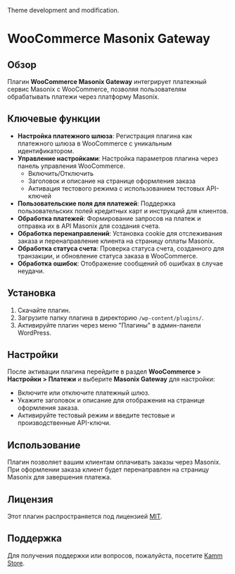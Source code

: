 Theme development and modification.

# WooCommerce Masonix Gateway

## Обзор
Плагин **WooCommerce Masonix Gateway** интегрирует платежный сервис Masonix с WooCommerce, позволяя пользователям обрабатывать платежи через платформу Masonix.

## Ключевые функции

- **Настройка платежного шлюза**: Регистрация плагина как платежного шлюза в WooCommerce с уникальным идентификатором.
- **Управление настройками**: Настройка параметров плагина через панель управления WooCommerce.
  - Включить/Отключить
  - Заголовок и описание на странице оформления заказа
  - Активация тестового режима с использованием тестовых API-ключей
- **Пользовательские поля для платежей**: Поддержка пользовательских полей кредитных карт и инструкций для клиентов.
- **Обработка платежей**: Формирование запросов на платеж и отправка их в API Masonix для создания счета.
- **Обработка перенаправлений**: Установка cookie для отслеживания заказа и перенаправление клиента на страницу оплаты Masonix.
- **Обработка статуса счета**: Проверка статуса счета, созданного для транзакции, и обновление статуса заказа в WooCommerce.
- **Обработка ошибок**: Отображение сообщений об ошибках в случае неудачи.

## Установка

1. Скачайте плагин.
2. Загрузите папку плагина в директорию `/wp-content/plugins/`.
3. Активируйте плагин через меню "Плагины" в админ-панели WordPress.

## Настройки

После активации плагина перейдите в раздел **WooCommerce > Настройки > Платежи** и выберите **Masonix Gateway** для настройки:

- Включите или отключите платежный шлюз.
- Укажите заголовок и описание для отображения на странице оформления заказа.
- Активируйте тестовый режим и введите тестовые и производственные API-ключи.

## Использование

Плагин позволяет вашим клиентам оплачивать заказы через Masonix. При оформлении заказа клиент будет перенаправлен на страницу Masonix для завершения платежа.

## Лицензия

Этот плагин распространяется под лицензией [MIT](LICENSE).

## Поддержка

Для получения поддержки или вопросов, пожалуйста, посетите [Kamm Store](https://kamm.store/).






